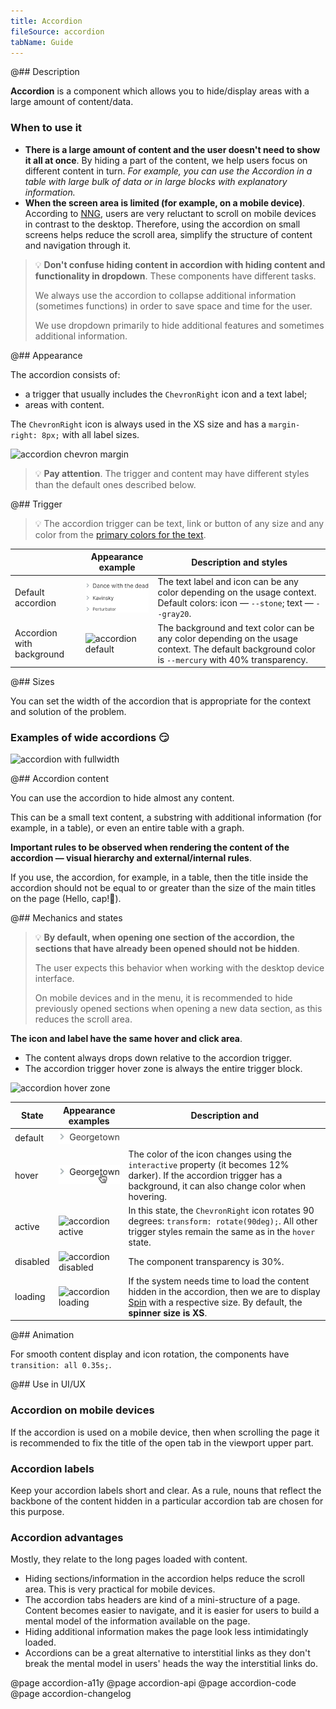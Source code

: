 ```yaml
---
title: Accordion
fileSource: accordion
tabName: Guide
---
```


@## Description

**Accordion** is a component which allows you to hide/display areas with a large amount of content/data.

### When to use it

- **There is a large amount of content and the user doesn't need to show it all at once**. By hiding a part of the content, we help users focus on different content in turn. _For example, you can use the Accordion in a table with large bulk of data or in large blocks with explanatory information._
- **When the screen area is limited (for example, on a mobile device)**. According to [NNG](https://www.nngroup.com/articles/accordions-complex-content/), users are very reluctant to scroll on mobile devices in contrast to the desktop. Therefore, using the accordion on small screens helps reduce the scroll area, simplify the structure of content and navigation through it.

> 💡 **Don't confuse hiding content in accordion with hiding content and functionality in dropdown**. These components have different tasks.
>
> We always use the accordion to collapse additional information (sometimes functions) in order to save space and time for the user.
>
> We use dropdown primarily to hide additional features and sometimes additional information.

@## Appearance

The accordion consists of:

- a trigger that usually includes the `ChevronRight` icon and a text label;
- areas with content.

The `ChevronRight` icon is always used in the XS size and has a `margin-right: 8px;` with all label sizes.

![accordion chevron margin](static/acc-margins.png)

> 💡 **Pay attention**. The trigger and content may have different styles than the default ones described below.

@## Trigger

> 💡 The accordion trigger can be text, link or button of any size and any color from the [primary colors for the text](/style/palette/).

|                           | Appearance example                              | Description and styles                                                                                                                                           |
| ------------------------- | ----------------------------------------------- | ---------------------------------------------------------------------------------------------------------------------------------------------------------------- |
| Default accordion         | ![accordion default](static/acc-default.png)    | The text label and icon can be any color depending on the usage context. Default colors: icon — `--stone`; text — `--gray20`.                                    |
| Accordion with background | ![accordion default](static/acc-default-bg.png) | The background and text color can be any color depending on the usage context. The default background color is `--mercury` with 40% transparency. |

@## Sizes

You can set the width of the accordion that is appropriate for the context and solution of the problem.

### Examples of wide accordions 😏

![accordion with fullwidth](static/acc-fullwidth.png)

@## Accordion content

You can use the accordion to hide almost any content.

This can be a small text content, a substring with additional information (for example, in a table), or even an entire table with a graph.

**Important rules to be observed when rendering the content of the accordion — visual hierarchy and external/internal rules**.

If you use, the accordion, for example, in a table, then the title inside the accordion should not be equal to or greater than the size of the main titles on the page (Hello, cap!👋).

@## Mechanics and states

> 💡 **By default, when opening one section of the accordion, the sections that have already been opened should not be hidden**.
>
> The user expects this behavior when working with the desktop device interface.
>
> On mobile devices and in the menu, it is recommended to hide previously opened sections when opening a new data section, as this reduces the scroll area.

**The icon and label have the same hover and click area**.

- The content always drops down relative to the accordion trigger.
- The accordion trigger hover zone is always the entire trigger block.

![accordion hover zone](static/acc-hoverzone.png)

| State    | Appearance examples                                  | Description and                                                                                                                                                                        |
| -------- | ---------------------------------------------------- | -------------------------------------------------------------------------------------------------------------------------------------------------------------------------------------- |
| default  | ![accordion default](static/acc-default-state.png)   |                                                                                                                                                                                        |
| hover    | ![accordion hover](static/acc-hover-state.png)       | The color of the icon changes using the `interactive` property (it becomes 12% darker). If the accordion trigger has a background, it can also change color when hovering.             |
| active   | ![accordion active](static/acc-active-state.png)     | In this state, the `ChevronRight` icon rotates 90 degrees: `transform: rotate(90deg);`. All other trigger styles remain the same as in the `hover` state.                              |
| disabled | ![accordion disabled](static/acc-disabled-state.png) | The component transparency is 30%.                                                                                                                                                     |
| loading  | ![accordion loading](static/acc-loading-state.png)   | If the system needs time to load the content hidden in the accordion, then we are to display [Spin](/components/spin/) with a respective size. By default, the **spinner size is XS**. |

@## Animation

For smooth content display and icon rotation, the components have `transition: all 0.35s;`.

@## Use in UI/UX

### Accordion on mobile devices

If the accordion is used on a mobile device, then when scrolling the page it is recommended to fix the title of the open tab in the viewport upper part.

### Accordion labels

Keep your accordion labels short and clear. As a rule, nouns that reflect the backbone of the content hidden in a particular accordion tab are chosen for this purpose.

### Accordion advantages

Mostly, they relate to the long pages loaded with content.

- Hiding sections/information in the accordion helps reduce the scroll area. This is very practical for mobile devices.
- The accordion tabs headers are kind of a mini-structure of a page. Content becomes easier to navigate, and it is easier for users to build a mental model of the information available on the page.
- Hiding additional information makes the page look less intimidatingly loaded.
- Accordions can be a great alternative to interstitial links as they don't break the mental model in users' heads the way the interstitial links do.

@page accordion-a11y
@page accordion-api
@page accordion-code
@page accordion-changelog
